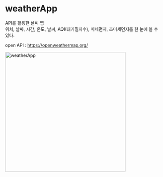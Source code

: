 # weatherApp  
API를 활용한 날씨 앱  
위치, 날짜, 시간, 온도, 날씨, AQI(대기질지수), 미세먼지, 초미세먼지를 한 눈에 볼 수 있다.

open API : https://openweathermap.org/

<img width="387" alt="weatherApp" src="https://github.com/jiwon0629/weatherApp/assets/149983498/6ee862c0-d595-49eb-9df0-43ed187c1f5d">


